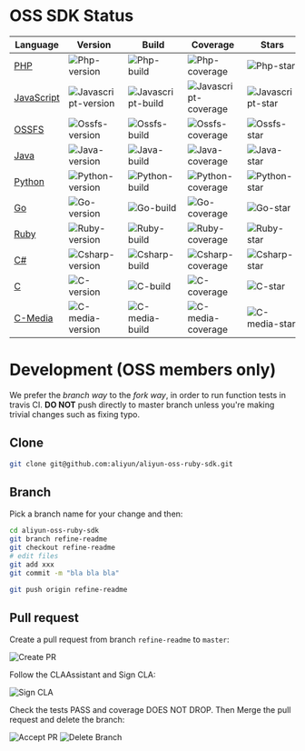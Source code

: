 # OSS SDK Status

Language | Version | Build | Coverage | Stars | Issues
---      | ---     | ---   | ---      | ---   | ---
[PHP][php-repo] | ![Php-version][php-version] | ![Php-build][php-build] | ![Php-coverage][php-coverage] | ![Php-star][php-star] | ![Php-issue][php-issue]
[JavaScript][javascript-repo] | ![Javascript-version][javascript-version] | ![Javascript-build][javascript-build] | ![Javascript-coverage][javascript-coverage] | ![Javascript-star][javascript-star] | ![Javascript-issue][javascript-issue]
[OSSFS][ossfs-repo] | ![Ossfs-version][ossfs-version] | ![Ossfs-build][ossfs-build] | ![Ossfs-coverage][ossfs-coverage] | ![Ossfs-star][ossfs-star] | ![Ossfs-issue][ossfs-issue]
[Java][java-repo] | ![Java-version][java-version] | ![Java-build][java-build] | ![Java-coverage][java-coverage] | ![Java-star][java-star] | ![Java-issue][java-issue]
[Python][python-repo] | ![Python-version][python-version] | ![Python-build][python-build] | ![Python-coverage][python-coverage] | ![Python-star][python-star] | ![Python-issue][python-issue]
[Go][go-repo] | ![Go-version][go-version] | ![Go-build][go-build] | ![Go-coverage][go-coverage] | ![Go-star][go-star] | ![Go-issue][go-issue]
[Ruby][ruby-repo] | ![Ruby-version][ruby-version] | ![Ruby-build][ruby-build] | ![Ruby-coverage][ruby-coverage] | ![Ruby-star][ruby-star] | ![Ruby-issue][ruby-issue]
[C#][csharp-repo] | ![Csharp-version][csharp-version] | ![Csharp-build][csharp-build] | ![Csharp-coverage][csharp-coverage] | ![Csharp-star][csharp-star] | ![Csharp-issue][csharp-issue]
[C][c-repo] | ![C-version][c-version] | ![C-build][c-build] | ![C-coverage][c-coverage] | ![C-star][c-star] | ![C-issue][c-issue]
[C-Media][c-media-repo] | ![C-media-version][c-media-version] | ![C-media-build][c-media-build] | ![C-media-coverage][c-media-coverage] | ![C-media-star][c-media-star] | ![C-media-issue][c-media-issue]

[php-repo]: https://github.com/aliyun/aliyun-oss-php-sdk
[php-version]: https://poser.pugx.org/aliyuncs/oss-sdk-php/v/stable
[php-build]: https://travis-ci.org/aliyun/aliyun-oss-php-sdk.svg?branch=master
[php-coverage]: https://coveralls.io/repos/aliyun/aliyun-oss-php-sdk/badge.svg?branch=master
[php-star]: https://img.shields.io/github/stars/aliyun/aliyun-oss-php-sdk.svg?style=social&label=Star&maxAge=3600
[php-issue]: https://img.shields.io/github/issues/aliyun/aliyun-oss-php-sdk.svg?maxAge=3600

[javascript-repo]: https://github.com/ali-sdk/ali-oss
[javascript-version]: https://badge.fury.io/js/ali-oss.svg
[javascript-build]: https://travis-ci.org/ali-sdk/ali-oss.svg?branch=master
[javascript-coverage]: http://codecov.io/github/ali-sdk/ali-oss/coverage.svg?branch=master
[javascript-star]: https://img.shields.io/github/stars/ali-sdk/ali-oss.svg?style=social&label=Star&maxAge=3600
[javascript-issue]: https://img.shields.io/github/issues/ali-sdk/ali-oss.svg?maxAge=3600

[ossfs-repo]: https://github.com/aliyun/ossfs
[ossfs-version]: https://badge.fury.io/gh/aliyun%2Fossfs.svg
[ossfs-build]: https://travis-ci.org/aliyun/ossfs.svg?branch=master
[ossfs-coverage]: https://coveralls.io/repos/aliyun/ossfs/badge.svg?branch=master
[ossfs-star]: https://img.shields.io/github/stars/aliyun/ossfs.svg?style=social&label=Star&maxAge=3600
[ossfs-issue]: https://img.shields.io/github/issues/aliyun/ossfs.svg?maxAge=3600

[java-repo]: https://github.com/aliyun/aliyun-oss-java-sdk
[java-version]: https://badge.fury.io/gh/aliyun%2Faliyun-oss-java-sdk.svg
[java-build]: https://travis-ci.org/aliyun/aliyun-oss-java-sdk.svg?branch=master
[java-coverage]: https://coveralls.io/repos/aliyun/aliyun-oss-java-sdk/badge.svg?branch=master
[java-star]: https://img.shields.io/github/stars/aliyun/aliyun-oss-java-sdk.svg?style=social&label=Star&maxAge=3600
[java-issue]: https://img.shields.io/github/issues/aliyun/aliyun-oss-java-sdk.svg?maxAge=3600

[python-repo]: https://github.com/aliyun/aliyun-oss-python-sdk
[python-version]: https://badge.fury.io/py/oss2.svg
[python-build]: https://travis-ci.org/aliyun/aliyun-oss-python-sdk.svg?branch=master
[python-coverage]: https://coveralls.io/repos/aliyun/aliyun-oss-python-sdk/badge.svg?branch=master
[python-star]: https://img.shields.io/github/stars/aliyun/aliyun-oss-python-sdk.svg?style=social&label=Star&maxAge=3600
[python-issue]: https://img.shields.io/github/issues/aliyun/aliyun-oss-python-sdk.svg?maxAge=3600

[go-repo]: https://github.com/aliyun/aliyun-oss-go-sdk
[go-version]: https://badge.fury.io/gh/aliyun%2Faliyun-oss-go-sdk.svg
[go-build]: https://travis-ci.org/aliyun/aliyun-oss-go-sdk.svg?branch=master
[go-coverage]: https://coveralls.io/repos/aliyun/aliyun-oss-go-sdk/badge.svg?branch=master
[go-star]: https://img.shields.io/github/stars/aliyun/aliyun-oss-go-sdk.svg?style=social&label=Star&maxAge=3600
[go-issue]: https://img.shields.io/github/issues/aliyun/aliyun-oss-go-sdk.svg?maxAge=3600

[ruby-repo]: https://github.com/aliyun/aliyun-oss-ruby-sdk
[ruby-version]: https://badge.fury.io/rb/aliyun-sdk.svg
[ruby-build]: https://travis-ci.org/aliyun/aliyun-oss-ruby-sdk.svg?branch=master
[ruby-coverage]: https://coveralls.io/repos/aliyun/aliyun-oss-ruby-sdk/badge.svg?branch=master
[ruby-star]: https://img.shields.io/github/stars/aliyun/aliyun-oss-ruby-sdk.svg?style=social&label=Star&maxAge=3600
[ruby-issue]: https://img.shields.io/github/issues/aliyun/aliyun-oss-ruby-sdk.svg?maxAge=3600

[csharp-repo]: https://github.com/aliyun/aliyun-oss-csharp-sdk
[csharp-version]: https://badge.fury.io/gh/aliyun%2Faliyun-oss-csharp-sdk.svg
[csharp-build]: https://travis-ci.org/aliyun/aliyun-oss-csharp-sdk.svg?branch=master
[csharp-coverage]: https://coveralls.io/repos/aliyun/aliyun-oss-csharp-sdk/badge.svg?branch=master
[csharp-star]: https://img.shields.io/github/stars/aliyun/aliyun-oss-csharp-sdk.svg?style=social&label=Star&maxAge=3600
[csharp-issue]: https://img.shields.io/github/issues/aliyun/aliyun-oss-csharp-sdk.svg?maxAge=3600

[c-repo]: https://github.com/aliyun/aliyun-oss-c-sdk
[c-version]: https://badge.fury.io/gh/aliyun%2Faliyun-oss-c-sdk.svg
[c-build]: https://travis-ci.org/aliyun/aliyun-oss-c-sdk.svg?branch=master
[c-coverage]: https://coveralls.io/repos/aliyun/aliyun-oss-c-sdk/badge.svg?branch=master
[c-star]: https://img.shields.io/github/stars/aliyun/aliyun-oss-c-sdk.svg?style=social&label=Star&maxAge=3600
[c-issue]: https://img.shields.io/github/issues/aliyun/aliyun-oss-c-sdk.svg?maxAge=3600

[c-media-repo]: https://github.com/aliyun/aliyun-media-c-sdk
[c-media-version]: https://badge.fury.io/gh/aliyun%2Faliyun-media-c-sdk.svg
[c-media-build]: https://travis-ci.org/aliyun/aliyun-media-c-sdk.svg?branch=master
[c-media-coverage]: https://coveralls.io/repos/aliyun/aliyun-media-c-sdk/badge.svg?branch=master
[c-media-star]: https://img.shields.io/github/stars/aliyun/aliyun-media-c-sdk.svg?style=social&label=Star&maxAge=3600
[c-media-issue]: https://img.shields.io/github/issues/aliyun/aliyun-media-c-sdk.svg?maxAge=3600


# Development (OSS members only)

We prefer the *branch way* to the *fork way*, in order to run function
tests in travis CI. **DO NOT** push directly to master branch unless
you're making trivial changes such as fixing typo.

## Clone

```bash
git clone git@github.com:aliyun/aliyun-oss-ruby-sdk.git
```

## Branch

Pick a branch name for your change and then:

```bash
cd aliyun-oss-ruby-sdk
git branch refine-readme
git checkout refine-readme
# edit files
git add xxx
git commit -m "bla bla bla"

git push origin refine-readme
```

## Pull request

Create a pull request from branch `refine-readme` to `master`:

![Create PR](create_pr.png?raw=true "Create pull request")

Follow the CLAAssistant and Sign CLA:

![Sign CLA](sign_cla.png?raw=true "Sign CLA")

Check the tests PASS and coverage DOES NOT DROP. Then Merge the pull
request and delete the branch:

![Accept PR](accept_pr.png?raw=true "Accept PR")
![Delete Branch](delete_branch.png?raw=true "Delete Branch")
